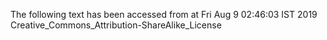 The following text has been accessed from at Fri Aug 9 02:46:03 IST 2019
Creative_Commons_Attribution-ShareAlike_License
